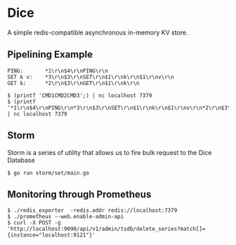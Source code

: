 Dice
===

A simple redis-compatible asynchronous in-memory KV store.

## Pipelining Example

```
PING:       *1\r\n$4\r\nPING\r\n
SET k v:    *3\r\n$3\r\nSET\r\n$1\r\nk\r\n$1\r\nv\r\n
GET k:      *2\r\n$3\r\nGET\r\n$1\r\nk\r\n
```

```
$ (printf 'CMD1CMD2CMD3';) | nc localhost 7379
$ (printf '*1\r\n$4\r\nPING\r\n*3\r\n$3\r\nSET\r\n$1\r\nk\r\n$1\r\nv\r\n*2\r\n$3\r\nGET\r\n$1\r\nk\r\n';) | nc localhost 7379
```

## Storm

Storm is a series of utility that allows us to fire bulk request to the Dice Database

```
$ go run storm/set/main.go
```

## Monitoring through Prometheus

```
$ ./redis_exporter  -redis.addr redis://localhost:7379
$ ./prometheus --web.enable-admin-api
$ curl -X POST -g 'http://localhost:9090/api/v1/admin/tsdb/delete_series?match[]={instance="localhost:9121"}'
```
